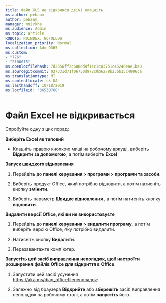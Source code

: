 ```yaml
---
title: Файл XLS не відкрився двічі клацніть
ms.author: pebaum
author: pebaum
manager: mnirkhe
ms.audience: Admin
ms.topic: article
ROBOTS: NOINDEX, NOFOLLOW
localization_priority: Normal
ms.collection: Adm_O365
ms.custom:
- "776"
- "2100015"
ms.openlocfilehash: 7d2356ff2c688dd4f1ec1ca3751c45246eae1ba0
ms.sourcegitcommit: 037331d71f06750d972c0b6278b23bb15c4806ca
ms.translationtype: MT
ms.contentlocale: uk-UA
ms.lasthandoff: 10/18/2019
ms.locfileid: "36530768"
---
```

# <a name="excel-file-doesnt-open"></a>Файл Excel не відкривається

Спробуйте одну з цих порад:

**Виберіть Excel як типовий**

* Клацніть правою кнопкою миші на робочому аркуші, виберіть **Відкрити за допомогою**, а потім виберіть **Excel**

**Запуск швидкого відновлення**

1. Перейдіть до **панелі керування > програми > програми та засоби**.

2. Виберіть продукт Office, який потрібно відновити, а потім натисніть кнопку **змінити**.

3. Виберіть параметр **Швидке відновлення** , а потім натисніть кнопку **відновити**.

**Видалити версії Office, які ви не використовуєте**

1. Перейдіть до **панелі керування > видалити програму**, а потім виберіть версію Office, яку потрібно видалити.

2. Натисніть кнопку **Видалити**.

3. Перезавантажте комп'ютер.

**Запустіть цей засіб виправлення неполадок, щоб настроїти розширення файлів Office для відкриття в Office**

1. Запустити цей засіб усунення https://aka.ms/diag_officefileнеполадок:.

2. Залежно від браузера **Відкрийте** або **збережіть** засіб виправлення неполадок на робочому столі, а потім **запустіть** його.
